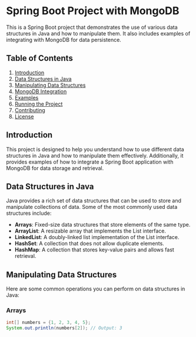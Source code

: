 # Spring Boot Project with MongoDB

This is a Spring Boot project that demonstrates the use of various data structures in Java and how to manipulate them. It also includes examples of integrating with MongoDB for data persistence.

## Table of Contents

1. [Introduction](#introduction)
2. [Data Structures in Java](#data-structures-in-java)
3. [Manipulating Data Structures](#manipulating-data-structures)
4. [MongoDB Integration](#mongodb-integration)
5. [Examples](#examples)
6. [Running the Project](#running-the-project)
7. [Contributing](#contributing)
8. [License](#license)

## Introduction

This project is designed to help you understand how to use different data structures in Java and how to manipulate them effectively. Additionally, it provides examples of how to integrate a Spring Boot application with MongoDB for data storage and retrieval.

## Data Structures in Java

Java provides a rich set of data structures that can be used to store and manipulate collections of data. Some of the most commonly used data structures include:

- **Arrays**: Fixed-size data structures that store elements of the same type.
- **ArrayList**: A resizable array that implements the List interface.
- **LinkedList**: A doubly-linked list implementation of the List interface.
- **HashSet**: A collection that does not allow duplicate elements.
- **HashMap**: A collection that stores key-value pairs and allows fast retrieval.

## Manipulating Data Structures

Here are some common operations you can perform on data structures in Java:

### Arrays

```java
int[] numbers = {1, 2, 3, 4, 5};
System.out.println(numbers[2]); // Output: 3